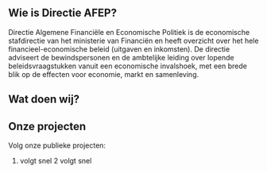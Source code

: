 
<!--

**Here are some ideas to get you started:**

🙋‍♀️ A short introduction - what is your organization all about?
🌈 Contribution guidelines - how can the community get involved?
👩‍💻 Useful resources - where can the community find your docs? Is there anything else the community should know?
🍿 Fun facts - what does your team eat for breakfast?
🧙 Remember, you can do mighty things with the power of [Markdown](https://docs.github.com/github/writing-on-github/getting-started-with-writing-and-formatting-on-github/basic-writing-and-formatting-syntax)
-->


## Wie is Directie AFEP?
Directie Algemene Financiële en Economische Politiek is de economische stafdirectie van het ministerie van Financiën en heeft overzicht over het hele financieel-economische beleid (uitgaven en inkomsten). De directie adviseert de bewindspersonen en de ambtelijke leiding over lopende beleidsvraagstukken vanuit een economische invalshoek, met een brede blik op de effecten voor economie, markt en samenleving.

## Wat doen wij?


## Onze projecten

Volg onze publieke projecten:
1. volgt snel
2 volgt snel
